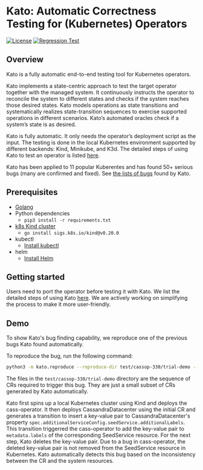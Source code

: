# Kato: Automatic Correctness Testing for (Kubernetes) Operators
[![License](https://img.shields.io/badge/License-Apache_2.0-blue.svg)](https://opensource.org/licenses/Apache-2.0)
[![Regression Test](https://github.com/xlab-uiuc/kato/actions/workflows/unittest.yaml/badge.svg)](https://github.com/xlab-uiuc/kato/actions/workflows/unittest.yaml)


## Overview
Kato is a fully automatic end-to-end testing tool for Kubernetes operators. 

Kato implements a state-centric approach to test the target operator together with the managed system. 
It continuously instructs the operator to reconcile the system to different states and checks if the system reaches those desired states. 
Kato models operations as state transitions and systematically realizes state-transition sequences to exercise supported operations in different scenarios. 
Kato’s automated oracles check if a system’s state is as desired. 

Kato is fully automatic. 
It only needs the operator’s deployment script as the input. 
The testing is done in the local Kubernetes environment supported by different backends: Kind, Minikube, and K3d. 
The detailed steps of using Kato to test an operator is listed [here](docs/port.md).

Kato has been applied to 11 popular Kuberentes and has found 50+ serious bugs (many are confirmed and fixed). 
See [the lists of bugs](bugs.md) found by Kato.

## Prerequisites
- [Golang](https://go.dev/doc/install)
- Python dependencies
    - `pip3 install -r requirements.txt`
- [k8s Kind cluster](https://kind.sigs.k8s.io/)  
    - `go install sigs.k8s.io/kind@v0.20.0`
- kubectl
    - [Install kubectl](https://kubernetes.io/docs/tasks/tools/install-kubectl-linux/)
- helm
    - [Install Helm](https://helm.sh/docs/intro/install/)

## Getting started

Users need to port the operator before testing it with Kato.
We list the detailed steps of using Kato [here](docs/port.md).
We are actively working on simplifying the process to make it more user-friendly.

## Demo
To show Kato's bug finding capability, we reproduce one of the previous bugs Kato found automatically.

To reproduce the bug, run the following command:
```sh
python3 -m kato.reproduce --reproduce-dir test/cassop-330/trial-demo --config data/cass-operator/config.json
```
The files in the `test/cassop-330/trial-demo` directory are the sequence of CRs required to trigger
  this bug.
They are just a small subset of CRs generated by Kato automatically.

Kato first spins up a local Kubernetes cluster using Kind and deploys the cass-operator.
It then deploys CassandraDatacenter using the initial CR and 
  generates a transition to insert a key-value pair to CassandraDatacenter's property
  `spec.additionalServiceConfig.seedService.additionalLabels`.
This transition triggerred the cass-operator to add the key-value pair to `metadata.labels` of 
  the corresponding SeedService resource.
For the next step, Kato deletes the key-value pair. 
Due to a bug in cass-operator, the deleted key-value pair
  is not removed from the SeedService resource in Kubernetes.
Kato automatically detects this bug based on the inconsistency between the CR and the system resources.